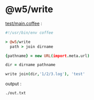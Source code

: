 [‼️]: ✏️README.mdt

# @w5/write

[test/main.coffee](./test/main.coffee) :

```coffee
#!/usr/bin/env coffee

> @w5/write
  path > join dirname

{pathname} = new URL(import.meta.url)

dir = dirname pathname

write join(dir,'1/2/3.log'), 'test'
```

output :

```
./out.txt
```

